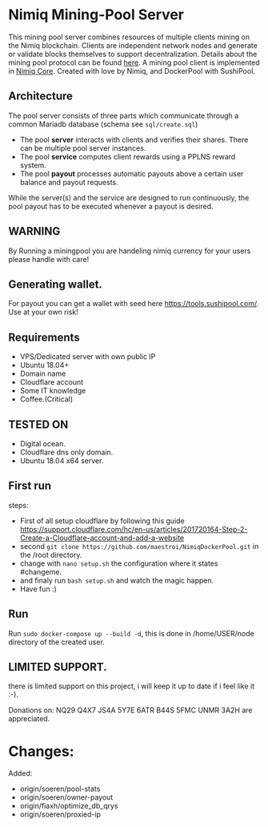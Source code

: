 # Nimiq Mining-Pool Server
This mining pool server combines resources of multiple clients mining on the Nimiq blockchain.
Clients are independent network nodes and generate or validate blocks themselves to support decentralization.
Details about the mining pool protocol can be found [here](https://nimiq-network.github.io/developer-reference/chapters/pool-protocol.html#mining-pool-protocol).
A mining pool client is implemented in [Nimiq Core](https://github.com/nimiq-network/core/tree/master/src/main/generic/miner).
Created with love by Nimiq, and DockerPool with SushiPool.

## Architecture
The pool server consists of three parts which communicate through a common Mariadb database (schema see `sql/create.sql`)
* The pool **server** interacts with clients and verifies their shares. There can be multiple pool server instances.
* The pool **service** computes client rewards using a PPLNS reward system.
* The pool **payout** processes automatic payouts above a certain user balance and payout requests.

While the server(s) and the service are designed to run continuously, the pool payout has to be executed whenever a payout is desired.

## WARNING
By Running a miningpool you are handeling nimiq currency for your users please handle with care!

## Generating wallet.
For payout you can get a wallet with seed here https://tools.sushipool.com/.
Use at your own risk!

## Requirements
- VPS/Dedicated server with own public IP
- Ubuntu 18.04+
- Domain name
- Cloudflare account
- Some IT knowledge
- Coffee.(Critical)

## TESTED ON
- Digital ocean.
- Cloudflare dns only domain.
- Ubuntu 18.04 x64 server.

## First run
steps:
- First of all setup cloudflare by following this guide https://support.cloudflare.com/hc/en-us/articles/201720164-Step-2-Create-a-Cloudflare-account-and-add-a-website
- second `git clone https://github.com/maestroi/NimiqDockerPool.git` in the /root directory.
- change with `nano setup.sh` the configuration where it states #changeme.
- and finaly run `bash setup.sh` and watch the magic happen.
- Have fun :)
  
## Run
Run `sudo docker-compose up --build -d`, this is done in /home/USER/node directory of the created user.

## LIMITED SUPPORT.
there is limited support on this project, i will keep it up to date if i feel like it :-).

Donations on: NQ29 Q4X7 JS4A 5Y7E 6ATR B44S 5FMC UNMR 3A2H are appreciated. 

# Changes:
Added:
- origin/soeren/pool-stats 
- origin/soeren/owner-payout
- origin/fiaxh/optimize_db_qrys
- origin/soeren/proxied-ip